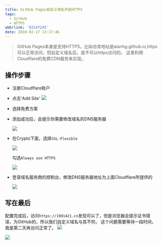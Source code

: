 ```yaml
---
title: GitHub Pages自定义域名开启HTTPS
tags:
  - GitHub
  - HTTPS
abbrlink: '92147245'
date: 2018-02-17 13:17:46
---
```

> GitHub Pages本身是支持HTTPS，比如仓库地址是alanhg.github.io,https可以正常访问，但自定义域名后，是不可以https访问的。
这里利用Cloudflare的免费CDN服务来实现。
## 操作步骤
+ 注册Cloudflare账户
+ 点击'Add Site'
    ![](http://static.1991421.cn/blog/2018-02-17-052245.png)
    
+ 选择免费方案
+ 添加成功后，会提示你需要修改域名的DNS服务器
  
  ![](http://static.1991421.cn/blog/2018-02-17-052831.png)

+ 在Crypto下面，选择`SSL-Flexible`

    ![](http://static.1991421.cn/blog/2018-02-17-053052.png)

    勾选`Always use HTTPS`

    ![](http://static.1991421.cn/blog/2018-02-17-053203.png)

+ 登录域名服务商的控制台，修改DNS服务器地址为上面Cloudflare所提供的

    ![](http://static.1991421.cn/blog/2018-02-17-053427.png)

## 写在最后
配置完成后，访问`https://1991421.cn`发现可以了，但是浏览器会提示证书错误，为GitHub的，所以我们自定义域名与其不符。
这个问题需要等待一段时间，我是第二天再访问正常了。
![](http://static.1991421.cn/blog/2018-02-17-055144.png)

![](http://static.1991421.cn/blog/2018-02-17-055008.png)
